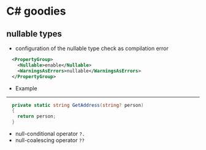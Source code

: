 # C# goodies

## nullable types

- configuration of the nullable type check as compilation error

```xml
  <PropertyGroup>
    <Nullable>enable</Nullable>
    <WarningsAsErrors>nullable</WarningsAsErrors>
  </PropertyGroup>
```

- Example 
****
```csharp
  private static string GetAddress(string? person)
  {
    return person;
  }
```

- null-conditional operator `?.`
- null-coalescing operator `??`
